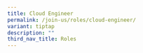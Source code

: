 ```yaml
---
title: Cloud Engineer
permalink: /join-us/roles/cloud-engineer/
variant: tiptap
description: ""
third_nav_title: Roles
---
```

